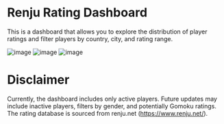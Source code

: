 # Renju Rating Dashboard
This is a dashboard that allows you to explore the distribution of player ratings and filter players by country, city, and rating range.

![image](https://github.com/user-attachments/assets/88e6a66e-8965-4430-a0e5-8a54f8c9e348)
![image](https://github.com/user-attachments/assets/e2a58006-e8f8-4cc9-90aa-694b956895bf)
![image](https://github.com/user-attachments/assets/39fa9b65-4502-4199-bec2-f91fbe24715f)

# Disclaimer
Currently, the dashboard includes only active players. Future updates may include inactive players, filters by gender, and potentially Gomoku ratings. The rating database is sourced from renju.net (https://www.renju.net/).